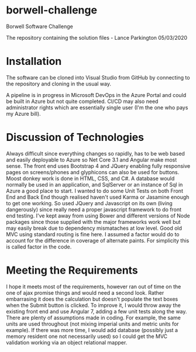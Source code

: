 # borwell-challenge
Borwell Software Challenge

The repository containing the solution files - Lance Parkington 05/03/2020

# Installation 

The software can be cloned into Visual Studio from GitHub  by connecting to the repository and cloning in the usual way.

A pipeline is in progress in Microsoft DevOps in the Azure Portal and could be built in Azure but not quite completed. CI/CD may also need administrator rights which are essentially single user (I'm the one who pays my Azure bill).

# Discussion of Technologies

Always difficult since everything changes so rapidly, has to be web based and easily deployable to Azure so Net Core 3.1 and Angular make most sense. The front end uses Bootstrap 4 and JQuery enabling fully responsive pages on screens/phones and glyphicons can also be used for buttons. Moost donkey work is done in HTML, CSS, and C#. A database would normally be used in an application, and SqlServer or an instance of Sql in Azure a good place to start. I wanted to do some Unit Tests on both Front End and Back End though realised haven't used Karma or Jasamine enough to get one working. So used JQuery and Javascript on its own (living dangerously) since really need a proper javascript framework to do front end testing. I've kept away from using Bower and different versions of Node packages since those supplied with the major frameworks work well but may easily break due to dependency mismataches at low level. Good old MVC using standard routing is fine here. I assumed a factor would do  to account for the difference in coverage of alternate paints. For simplicity this is called factor in the code.

# Meeting the Requirements

I hope it meets most of the requirements, however ran out of time on the one of ajax promise things and would need a second look. Rather embarrasing it does the calculation but doesn't populate the text boxes when the Submit button is clicked. To improve it, I would throw away the existing front end and use Angular 7, adding a few unit tests along the way. There are plenty of assumptions made in coding. For example, the same units are used throughout (not mixing imperial units and metric units for example). If there was more time, I would add database (possibly just a memory resident one not necessarily used) so I could get the MVC validation working via an object relational mapper.
